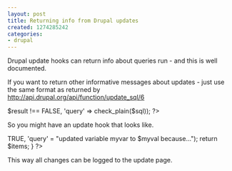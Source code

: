 ```yaml
---
layout: post
title: Returning info from Drupal updates
created: 1274285242
categories:
- drupal
---
```

Drupal update hooks can return info about queries run - and this is well documented. 

If you want to return other informative messages about updates - just use the same format as returned by http://api.drupal.org/api/function/update_sql/6

<?php
array('success' => $result !== FALSE, 'query' => check_plain($sql));

?>

So you might have an update hook that looks like.


<?php
/**
*  Drush picks up notes from here 
*  Will update myvar to new val because...
*/
function mymodule_update_6101(){
   $items = array();
   $myval = "foo":
   variable_set('myvar', $myval');
   $items[] = array('success' => TRUE, 'query' = "updated variable myvar to $myval because...");
   return $items;
}

?>

This way all changes can be logged to the update page.
